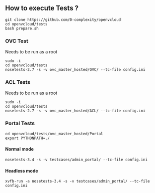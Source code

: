 ## How to execute Tests ?

```
git clone https://github.com/0-complexity/openvcloud
cd openvcloud/tests
bash prepare.sh
```

### OVC Test
Needs to be run as a root
```
sudo -i
cd openvcloud/tests
nosetests-2.7 -s -v ovc_master_hosted/OVC/ --tc-file config.ini
```

### ACL Tests
Needs to be run as a root
```
sudo -i
cd openvcloud/tests
nosetests-2.7 -s -v ovc_master_hosted/ACL/ --tc-file config.ini
```

### Portal Tests

```
cd openvcloud/tests/ovc_master_hosted/Portal
export PYTHONPATH=./
```

#### Normal mode
```
nosetests-3.4 -s -v testcases/admin_portal/ --tc-file config.ini
```

#### Headless mode
```
xvfb-run -a nosetests-3.4 -s -v testcases/admin_portal/ --tc-file config.ini
```